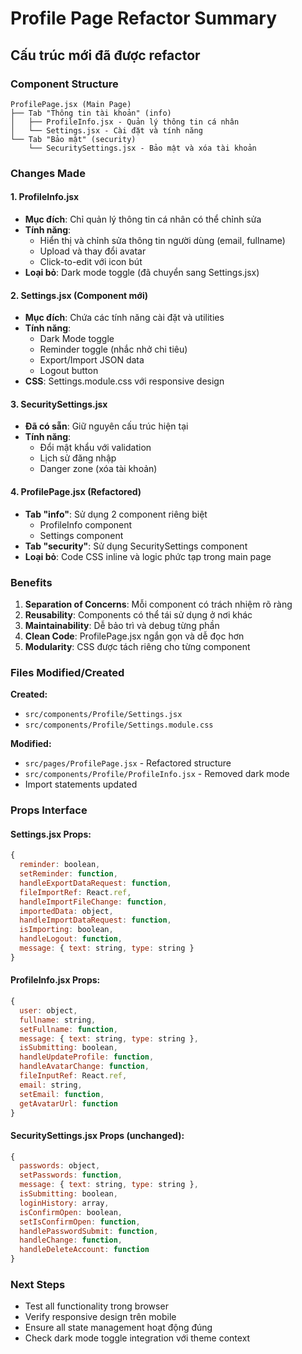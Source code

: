 # Profile Page Refactor Summary

## Cấu trúc mới đã được refactor

### Component Structure

```
ProfilePage.jsx (Main Page)
├── Tab "Thông tin tài khoản" (info)
│   ├── ProfileInfo.jsx - Quản lý thông tin cá nhân
│   └── Settings.jsx - Cài đặt và tính năng
└── Tab "Bảo mật" (security)
    └── SecuritySettings.jsx - Bảo mật và xóa tài khoản
```

### Changes Made

#### 1. ProfileInfo.jsx

- **Mục đích**: Chỉ quản lý thông tin cá nhân có thể chỉnh sửa
- **Tính năng**:
  - Hiển thị và chỉnh sửa thông tin người dùng (email, fullname)
  - Upload và thay đổi avatar
  - Click-to-edit với icon bút
- **Loại bỏ**: Dark mode toggle (đã chuyển sang Settings.jsx)

#### 2. Settings.jsx (Component mới)

- **Mục đích**: Chứa các tính năng cài đặt và utilities
- **Tính năng**:
  - Dark Mode toggle
  - Reminder toggle (nhắc nhở chi tiêu)
  - Export/Import JSON data
  - Logout button
- **CSS**: Settings.module.css với responsive design

#### 3. SecuritySettings.jsx

- **Đã có sẵn**: Giữ nguyên cấu trúc hiện tại
- **Tính năng**:
  - Đổi mật khẩu với validation
  - Lịch sử đăng nhập
  - Danger zone (xóa tài khoản)

#### 4. ProfilePage.jsx (Refactored)

- **Tab "info"**: Sử dụng 2 component riêng biệt
  - ProfileInfo component
  - Settings component
- **Tab "security"**: Sử dụng SecuritySettings component
- **Loại bỏ**: Code CSS inline và logic phức tạp trong main page

### Benefits

1. **Separation of Concerns**: Mỗi component có trách nhiệm rõ ràng
2. **Reusability**: Components có thể tái sử dụng ở nơi khác
3. **Maintainability**: Dễ bảo trì và debug từng phần
4. **Clean Code**: ProfilePage.jsx ngắn gọn và dễ đọc hơn
5. **Modularity**: CSS được tách riêng cho từng component

### Files Modified/Created

**Created:**

- `src/components/Profile/Settings.jsx`
- `src/components/Profile/Settings.module.css`

**Modified:**

- `src/pages/ProfilePage.jsx` - Refactored structure
- `src/components/Profile/ProfileInfo.jsx` - Removed dark mode
- Import statements updated

### Props Interface

#### Settings.jsx Props:

```jsx
{
  reminder: boolean,
  setReminder: function,
  handleExportDataRequest: function,
  fileImportRef: React.ref,
  handleImportFileChange: function,
  importedData: object,
  handleImportDataRequest: function,
  isImporting: boolean,
  handleLogout: function,
  message: { text: string, type: string }
}
```

#### ProfileInfo.jsx Props:

```jsx
{
  user: object,
  fullname: string,
  setFullname: function,
  message: { text: string, type: string },
  isSubmitting: boolean,
  handleUpdateProfile: function,
  handleAvatarChange: function,
  fileInputRef: React.ref,
  email: string,
  setEmail: function,
  getAvatarUrl: function
}
```

#### SecuritySettings.jsx Props (unchanged):

```jsx
{
  passwords: object,
  setPasswords: function,
  message: { text: string, type: string },
  isSubmitting: boolean,
  loginHistory: array,
  isConfirmOpen: boolean,
  setIsConfirmOpen: function,
  handlePasswordSubmit: function,
  handleChange: function,
  handleDeleteAccount: function
}
```

### Next Steps

- Test all functionality trong browser
- Verify responsive design trên mobile
- Ensure all state management hoạt động đúng
- Check dark mode toggle integration với theme context
